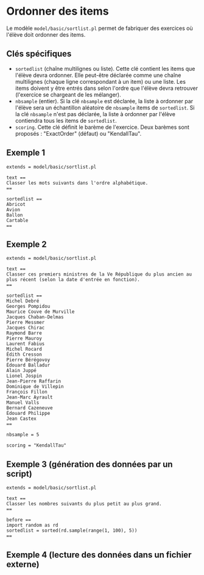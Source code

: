# Ordonner des items

Le modèle `model/basic/sortlist.pl` permet de fabriquer des exercices où l'élève doit ordonner des items.

## Clés spécifiques
* `sortedlist` (chaîne multilignes ou liste). Cette clé contient les items que l'élève devra ordonner. Elle peut-être déclarée comme une chaîne multilignes (chaque ligne correspondant à un item) ou une liste. Les items doivent y être entrés dans selon l'ordre que l'élève devra retrouver (l'exercice se chargeant de les mélanger).
* `nbsample` (entier). Si la clé `nbsample` est déclarée, la liste à ordonner par l'élève sera un échantillon aléatoire de `nbsample` items de `sortedlist`. Si la clé `nbsample` n'est pas déclarée, la liste à ordonner par l'élève contiendra tous les items de `sortedlist`.
* `scoring`. Cette clé définit le barème de l'exercice. Deux barèmes sont proposés : "ExactOrder" (défaut) ou "KendallTau".

## Exemple 1

~~~
extends = model/basic/sortlist.pl

text ==
Classer les mots suivants dans l'ordre alphabétique.
==

sortedlist ==
Abricot
Avion
Ballon
Cartable
==
~~~

## Exemple 2

~~~
extends = model/basic/sortlist.pl

text ==
Classer ces premiers ministres de la Ve République du plus ancien au plus récent (selon la date d'entrée en fonction).
==

sortedlist ==
Michel Debré
Georges Pompidou
Maurice Couve de Murville
Jacques Chaban-Delmas
Pierre Messmer
Jacques Chirac
Raymond Barre
Pierre Mauroy
Laurent Fabius
Michel Rocard
Édith Cresson
Pierre Bérégovoy
Édouard Balladur
Alain Juppé
Lionel Jospin
Jean-Pierre Raffarin
Dominique de Villepin
François Fillon
Jean-Marc Ayrault
Manuel Valls
Bernard Cazeneuve
Édouard Philippe
Jean Castex
==

nbsample = 5

scoring = "KendallTau"
~~~

## Exemple 3 (génération des données par un script)

~~~
extends = model/basic/sortlist.pl

text ==
Classer les nombres suivants du plus petit au plus grand.
==

before ==
import random as rd
sortedlist = sorted(rd.sample(range(1, 100), 5))
==
~~~

## Exemple 4 (lecture des données dans un fichier externe)

